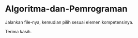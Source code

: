 # Algoritma-dan-Pemrograman

Jalankan file-nya, kemudian pilih sesuai elemen kompetensinya.

Terima kasih.
